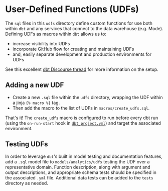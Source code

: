 # User-Defined Functions (UDFs)

The `sql` files in this `udfs` directory define custom functions for use both within `dbt` and any services that connect to the data warehouse (e.g. Mode). Defining UDFs as macros within `dbt` allows us to:
* increase visibility into UDFs
* incorporate GitHub flow for creating and maintaining UDFs
* and, easily separate development and production environments for UDFs

See this excellent [dbt Discourse thread](https://discourse.getdbt.com/t/using-dbt-to-manage-user-defined-functions-redshift/18) for more information on the setup.

## Adding a new UDF

* Create a new `.sql` file within the `udfs` directory, wrapping the UDF within a jinja `{% macro %}` tag.
* Then add the macro to the list of UDFs in `macros/create_udfs.sql`.

That's it! The `create_udfs` macro is configured to run before every dbt run (using the `on-run-start` hook in [`dbt_project.yml`](https://github.com/betterup/betterup-analytics/blob/master/warehouse/dbt_project.yml)) and target the associated environment.

## Testing UDFs

In order to leverage `dbt`'s built in model testing and documentation features, add a `.sql` model file to `models/analytics/udfs` testing the UDF over a representative domain. Function description, along with argument and output descriptions, and appropriate schema tests should be specified in the associated `.yml` file. Additional data tests can be added to the `tests` directory as needed.
